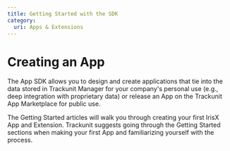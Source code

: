 ```yaml
---
title: Getting Started with the SDK
category:
  uri: Apps & Extensions
---
```


# Creating an App

The App SDK allows you to design and create applications that tie into the data stored in Trackunit Manager for your company's personal use (e.g., deep integration with proprietary data) or release an App on the Trackunit App Marketplace for public use.

The Getting Started articles will walk you through creating your first IrisX App and Extension. Trackunit suggests going through the Getting Started sections when making your first App and familiarizing yourself with the process.

